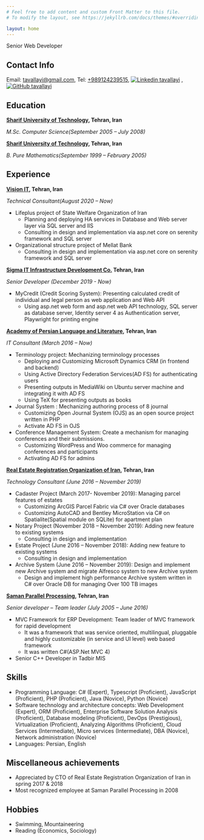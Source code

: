 ```yaml
---
# Feel free to add content and custom Front Matter to this file.
# To modify the layout, see https://jekyllrb.com/docs/themes/#overriding-theme-defaults

layout: home
---
```

Senior Web Developer

## Contact Info

Email: [tavallayi@gmail.com](mailto:tavallayi@gmail.com), Tel: [+989124239515](tel:+989124239515),
[![Linkedin](https://i.stack.imgur.com/gVE0j.png) tavallayi](https://www.linkedin.com/in/tavallayi)
, 
[![GitHub](https://i.stack.imgur.com/tskMh.png) tavallayi](https://github.com/tavallayi)

## Education
**[Sharif University of Technology](http://www.sharif.edu/), Tehran, Iran**

*M&#46;Sc. Computer Science(September 2005 – July 2008)*

**[Sharif University of Technology](http://www.sharif.edu/), Tehran, Iran**

*B. Pure Mathematics(September 1999 – February 2005)*

## Experience
**[Vision IT](http://vision-it.ir/), Tehran, Iran**

*Technical Consultant(August 2020 – Now)*
* Lifeplus project of State Welfare Organization of Iran
    * Planning and deploying HA services in Database and Web server layer via SQL server and IIS
    * Consulting in design and implementation via asp.net core on serenity framework and SQL server
* Organizational structure project of Mellat Bank
    * Consulting in design and implementation via asp.net core on serenity framework and SQL server

**[Sigma IT Infrastructure Development Co.](https://sigma.ir) Tehran, Iran**

*Senior Developer (December 2019 - Now)*
* MyCredit (Credit Scoring System): Presenting calculated credit of individual and legal person as web application and Web API
    * Using asp.net web form and asp.net web API technology, SQL server as database server, Identity server 4 as Authentication server, Playwright for printing engine

**[Academy of Persian Language and Literature](https://apll.ir), Tehran, Iran**

*IT Consultant (March 2016 – Now)*

* Terminology project: Mechanizing terminology processes
    * Deploying and Customizing Microsoft Dynamics CRM (in frontend and backend)
    * Using Active Directory Federation Services(AD FS) for authenticating users
    *  Presenting outputs in MediaWiki on Ubuntu server machine and integrating it with AD FS
    * Using TeX for presenting outputs as books
* Journal System : Mechanizing authoring process of 8 journal
    * Customizing Open Journal System (OJS) as an open source project written in PHP
    * Activate AD FS in OJS
* Conference Management System: Create a mechanism for managing conferences and their submissions.
    *  Customizing WordPress and Woo commerce for managing conferences and participants
    * Activating AD FS for admins

**[Real Estate Registration Organization of Iran](https://www.ssaa.ir/), Tehran, Iran**

*Technology Consultant (June 2016 – November 2019)*

* Cadaster Project (March 2017- November 2019): Managing parcel features of estates
    * Customizing ArcGIS Parcel Fabric via C# over Oracle databases
    * Customizing AutoCAD and Bentley MicroStation via C# on Spatialite(Spatial module on SQLite) for apartment plan
* Notary Project (November 2018 – November 2019): Adding new feature to existing systems
    * Consulting in design and implementation
* Estate Project (June 2016 – November 2018): Adding new feature to existing systems
    * Consulting in design and implementation
* Archive System (June 2016 – November 2019): Design and implement new Archive system and migrate Alfresco system to new Archive system 
    * Design and implement high performance Archive system written in C# over Oracle DB for managing Over 100 TB images

**[Saman Parallel Processing](https://www.sppcco.com/), Tehran, Iran**

*Senior developer – Team leader (July 2005 –  June 2016)*
* MVC Framework for ERP Development: Team leader of MVC framework for rapid development
    * It was a framework that was service oriented, multilingual, pluggable and highly customizable (in service and UI level) web based framework
    * It was written C#(ASP.Net MVC 4)
* Senior C++ Developer in Tadbir MIS

## Skills
* Programming Language: C# (Expert), Typescript (Proficient), JavaScript (Proficient), PHP (Proficient), Java (Novice), Python (Novice)
* Software technology and architecture concepts: Web Development (Expert), ORM (Proficient), Enterprise Software Solution Analysis (Proficient), Database modeling (Proficient), DevOps (Prestigious), Virtualization (Proficient), Analyzing Algorithms (Proficient), Cloud Services (Intermediate), Micro services (Intermediate), DBA (Novice), Network administration (Novice)
* Languages: Persian, English

## Miscellaneous achievements
* Appreciated by CTO of Real Estate Registration Organization of Iran in spring 2017 & 2018
* Most recognized employee at Saman Parallel Processing in 2008

## Hobbies
* Swimming, Mountaineering
* Reading (Economics, Sociology)
